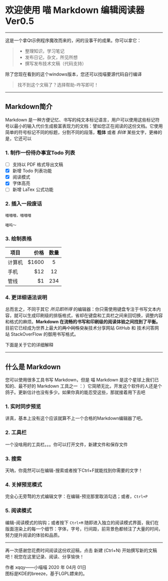 # 欢迎使用 喵 Markdown 编辑阅读器Ver0.5

------

这是一个拿Qt示例程序魔改而来的，闲的没事干的成果。你可以拿它：

> * 整理知识，学习笔记
> * 发布日记，杂文，所见所想
> * 撰写发布技术文稿（代码支持）

除了您现在看到的这个windows版本，您还可以找喵要源代码自行编译


> 找不到这个文稿了？选择帮助-咋写即可！

------

## Markdown简介

Markdown 是一种方便记忆、书写的纯文本标记语言，用户可以使用这些标记符号以最小的输入代价生成极富表现力的文档：譬如您正在阅读的这份文档。它使用简单的符号标记不同的标题，分割不同的段落，**粗体** 或者 *斜体* 某些文字，更棒的是，它还可以

### 1. 制作一份待办事宜**Todo 列表**

- [ ] 支持以 PDF 格式导出文稿
- [x] 新增 Todo 列表功能
- [x] 阅读模式
- [x] 字体高亮
- [ ] 新增 LaTex 公式功能

### 2. 插入一段废话

```
喵喵喵，喵喵喵

喵呜～

```

### 3. 绘制表格

| 项目        | 价格   |  数量  |
| --------   | -----:  | :----:  |
| 计算机     | \$1600 |   5     |
| 手机        |   \$12   |   12   |
| 管线        |    \$1    |  234  |

### 4. 更详细语法说明

总而言之，不同于其它 *所见即所得* 的编辑器：你只需使用键盘专注于书写文本内容，就可以生成印刷级的排版格式，省却在键盘和工具栏之间来回切换，调整内容和格式的麻烦。**Markdown 在流畅的书写和印刷级的阅读体验之间找到了平衡。** 目前它已经成为世界上最大的~~两个同性交友~~技术分享网站 GitHub 和 技术问答网站 StackOverFlow 的御用书写格式。

下面是关于它的详细解释

---

## 什么是 Markdown

您可以使用很多工具书写 Markdown，但是 喵 Markdown 是这个星球上我们已知的、最不好的 Markdown 工具之一 ：）它简陋无比，开发这个软件的人还是个鸽子。更新估计也没有多少。如果你真的能忍受这些，那就接着用下去吧

### 1. 实时同步预览

讲真，基本上没有这个应该就算不上一个合格的Markdown编辑器了吧。

### 2. 工具栏

一个没啥用的工具栏。。。你可以打开文件，新建文件和保存文件

### 3. 搜索

天呐，你竟然可以在编辑-搜索或者按下Ctrl+F就能找到你需要的文字！

### 4. 关掉预览模式

完全心无旁骛的方式编辑文字：在编辑-预览那里取消勾选；或者，`Ctrl+P`

### 5. 阅读模式

编辑-阅读模式的钩钩；或者按下 `Ctrl+M` 随即进入独立的阅读模式界面，我们在版面渲染上的每一个细节：字体，字号，行间距，前背景色都倾注了大量的时间，努力提升阅读的体验和品质。

------

再一次感谢您花费时间阅读这份欢迎稿，点击 新建 (Ctrl+N) 开始撰写新的文稿吧！祝您在这里记录、阅读、分享愉快！

作者 xqqy——小喵喵
2020 年 04月 01日    
图标是KDE的breeze，基于LGPL嫖来的。
